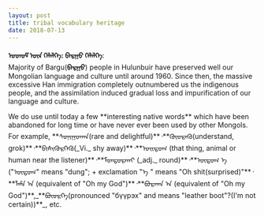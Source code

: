 ```yaml
---
layout: post
title: tribal vocabulary heritage
date: 2018-07-13
---
```

**ᠣᠳᠣᠮ ᠦᠨ ᠬᠡᠯᠡᠯᠭᠡ: ᠪᠠᠷᠭᠣ ᠬᠡᠯᠡᠯᠭᠡ**:<br>
Majority of Bargu(**ᠪᠠᠷᠭᠣ**) people in Hulunbuir have preserved well our Mongolian language and culture until around 1960.
Since then, the massive excessive Han immigration completely outnumbered us the indigenous people, and the assimilation induced gradual loss and impurification of our language and culture.
<p>
We do use until today a few **interesting native words** which have been abandoned for long time or have never ever been used by other Mongols.
For example, **ᠰᠣᠨᠢᠭᠣᠬᠠᠨ(rare and delightful)**᠂**ᠭᠦᠦᠷᠡᠬᠦ(understand, grok)**᠂**ᠪᠢᠰᠢᠭᠦᠷᠬᠡᠬᠦ(_Vi._ shy away)**᠂**ᠣᠢᠲᠣᠭ (that thing, animal or human near the listener)**᠂**ᠮᠣᠨᠲᠣᠷᠬᠠᠢ (_adj._ round)**᠂**ᠦᠲᠦᠭ ᠡ ("ᠦᠲᠦᠭ" means "dung"; + exclamation "ᠡ " means "Oh shit(surprised)"**᠂**ᠯᠠᠮᠠ ᠠ (equivalent of "Oh my God")**᠂**ᠪᠣᠷᠬᠠᠨ ᠠ (equivalent of "Oh my God")**,_**ᠪᠦᠦᠷᠬᠡ(pronounced "бүүрэх" and means "leather boot"?(I'm not certain))**_, etc.
